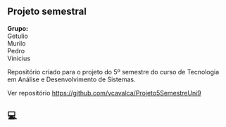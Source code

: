 ## Projeto semestral

**Grupo:** <br>Getulio<br>Murilo<br>Pedro<br>Vinicius

Repositório criado para o projeto do 5º semestre do curso de Tecnologia em Análise e Desenvolvimento de Sistemas.

Ver repositório https://github.com/vcavalca/Projeto5SemestreUni9

## :computer:

